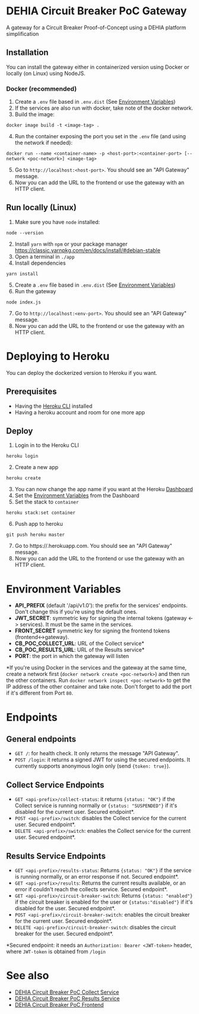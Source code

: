 # DEHIA Circuit Breaker PoC Gateway
A gateway for a Circuit Breaker Proof-of-Concept using a DEHIA platform simplification

## Installation
You can install the gateway either in containerized version using Docker or locally (on Linux) using NodeJS.
### Docker (recommended)
 1. Create a `.env` file based in `.env.dist` (See [Environment Variables](#Environment-Variables))
 2. If the services are also run with docker, take note of the docker network.
 3. Build the image: 

 ```
 docker image build -t <image-tag> .
 ```
 4. Run the container exposing the port you set in the `.env` file (and using the network if needed): 
 ```
 docker run --name <container-name> -p <host-port>:<container-port> [--network <poc-network>] <image-tag>
 ```
 5. Go to `http://localhost:<host-port>`. You should see an "API Gateway" message.
 6. Now you can add the URL to the frontend or use the gateway with an HTTP client.

## Run locally (Linux)
 1. Make sure you have `node` installed:
 ```
 node --version
 ```
 2. Install `yarn` with `npm` or your package manager https://classic.yarnpkg.com/en/docs/install/#debian-stable
 3. Open a terminal in `./app`
 4. Install dependencies
 ```
 yarn install
 ```
 5. Create a `.env` file based in `.env.dist` (See [Environment Variables](#Environment-Variables))
 6. Run the gateway
 ```
 node index.js
 ```
 7. Go to `http://localhost:<env-port>`. You should see an "API Gateway" message.
 8. Now you can add the URL to the frontend or use the gateway with an HTTP client.

# Deploying to Heroku
 You can deploy the dockerized version to Heroku if you want.
 ## Prerequisites
 - Having the [Heroku CLI](https://devcenter.heroku.com/articles/heroku-cli) installed
 - Having a heroku account and room for one more app

 ## Deploy
  1. Login in to the Heroku CLI
  ```
  heroku login
  ```
  2. Create a new app
  ```
  heroku create
  ```
  3. You can now change the app name if you want at the Heroku [Dashboard](https://dashboard.heroku.com/)
  4. Set the [Environment Variables](#Environment-Variables) from the Dashboard
  5. Set the stack to `container`
  ```
  heroku stack:set container
  ```
  6. Push app to heroku
  ```
  git push heroku master
  ```
  7. Go to https://<your-app>.herokuapp.com. You should see an "API Gateway" message.
  6. Now you can add the URL to the frontend or use the gateway with an HTTP client.
  

# Environment Variables
- **API_PREFIX** (default '/api/v1.0'): the prefix for the services' endpoints. Don't change this if you're using the default ones.
- **JWT_SECRET**: symmetric key for signing the internal tokens (gateway <-> services). It must be the same in the services.
- **FRONT_SECRET** symmetric key for signing the frontend tokens (frontend<->gateway).
- **CB_POC_COLLECT_URL**: URL of the Collect service*
- **CB_POC_RESULTS_URL**: URL of the Results service*
- **PORT**: the port in which the gateway will listen

*If you're using Docker in the services and the gateway at the same time, create a network first (`docker network create <poc-network>`) and then run the other containers. Run `docker network inspect <poc-network>` to get the IP address of the other container and take note. Don't forget to add the port if it's different from Port `80`.

# Endpoints
## General endpoints
- `GET /`: for health check. It only returns the message "API Gateway".
- `POST /login`: it returns a signed JWT for using the secured endpoints. It currently supports anonymous login only (send `{token: true}`).
## Collect Service Endpoints
- `GET <api-prefix>/collect-status`: it returns `{status: "OK"}` if the Collect service is running normally or `{status: "SUSPENDED"}` if it's disabled for the current user. Secured endpoint*.
- `POST <api-prefix>/switch`: disables the Collect service for the current user. Secured endpoint*.
- `DELETE <api-prefix>/switch`: enables the Collect service for the current user. Secured endpoint*.
## Results Service Endpoints
- `GET <api-prefix>/results-status`: Returns `{status: "OK"}` if the service is running normally, or an error response if not. Secured endpoint*.
- `GET <api-prefix>/results`: Returns the current results available, or an error if couldn't reach the collects service. Secured endpoint*.
- `GET <api-prefix>/circuit-breaker-switch`: Returns `{status: "enabled"}` if the circuit breaker is enabled for the user or `{status:"disabled"}` if it's disabled for the user. Secured endpoint*.
- `POST <api-prefix>/circuit-breaker-switch`: enables the circuit breaker for the current user. Secured endpoint*.
- `DELETE <api-prefix>/circuit-breaker-switch`: disables the circuit breaker for the user. Secured endpoint*.


*Secured endpoint: it needs an `Authorization: Bearer <JWT-token>` header, where `JWT-token` is obtained from `/login`

# See also
- [DEHIA Circuit Breaker PoC Collect Service](https://github.com/mokocchi/dehia-cb-poc-collect)
- [DEHIA Circuit Breaker PoC Results Service](https://github.com/mokocchi/dehia-cb-poc-results)
- [DEHIA Circuit Breaker PoC Frontend](https://github.com/mokocchi/dehia-cb-poc-frontend)